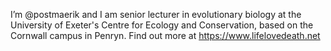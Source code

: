 I’m @postmaerik and I am senior lecturer in evolutionary biology at the University of Exeter's Centre for Ecology and Conservation, based on the Cornwall campus in Penryn.
Find out more at https://www.lifelovedeath.net

<!---
postmaerik/postmaerik is a ✨ special ✨ repository because its `README.md` (this file) appears on your GitHub profile.
You can click the Preview link to take a look at your changes.
--->
